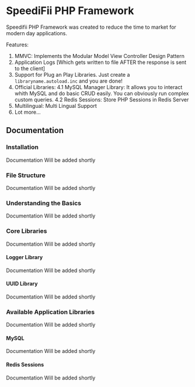# SpeediFii PHP Framework

Speedifii PHP Framework was created to reduce the time to market for modern day applications.

Features:

1. MMVC: Implements the Modular Model View Controller Design Pattern
2. Application Logs [Which gets written to file AFTER the response is sent to the client]
3. Support for Plug an Play Libraries. Just create a `libraryname.autoload.inc` and you are done!
4. Official Libraries:
4.1 MySQL Manager Library: It allows you to interact whith MySQL and do basic CRUD easily. You can obviously run complex custom queries.
4.2 Redis Sessions: Store PHP Sessions in Redis Server
5. Multilingual: Multi Lingual Support
6. Lot more...


## Documentation

### Installation

Documentation Will be added shortly

### File Structure

Documentation Will be added shortly

### Understanding the Basics

Documentation Will be added shortly

### Core Libraries

Documentation Will be added shortly

#### Logger Library

Documentation Will be added shortly
    
#### UUID Library

Documentation Will be added shortly
    
### Available Application Libraries

Documentation Will be added shortly
    
#### MySQL

Documentation Will be added shortly

#### Redis Sessions

Documentation Will be added shortly
